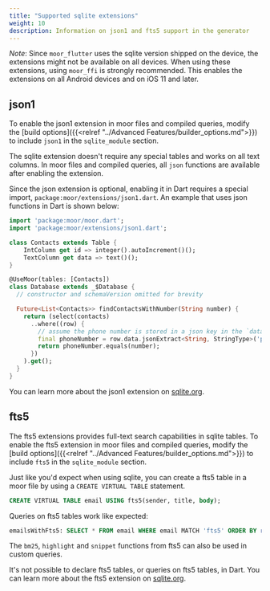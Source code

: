 ```yaml
---
title: "Supported sqlite extensions"
weight: 10
description: Information on json1 and fts5 support in the generator
---
```


_Note_: Since `moor_flutter` uses the sqlite version shipped on the device, the extensions might not
be available on all devices. When using these extensions, using `moor_ffi` is strongly recommended.
This enables the extensions on all Android devices and on iOS 11 and later.

## json1

To enable the json1 extension in moor files and compiled queries, modify the 
[build options]({{<relref "../Advanced Features/builder_options.md">}}) to include 
`json1` in the `sqlite_module` section.

The sqlite extension doesn't require any special tables and works on all text columns. In moor
files and compiled queries, all `json` functions are available after enabling the extension.

Since the json extension is optional, enabling it in Dart requires a special import,
`package:moor/extensions/json1.dart`. An example that uses json functions in Dart is shown below:
```dart
import 'package:moor/moor.dart';
import 'package:moor/extensions/json1.dart';

class Contacts extends Table {
    IntColumn get id => integer().autoIncrement()();
    TextColumn get data => text()();
}

@UseMoor(tables: [Contacts])
class Database extends _$Database {
  // constructor and schemaVersion omitted for brevity

  Future<List<Contacts>> findContactsWithNumber(String number) {
    return (select(contacts)
      ..where((row) {
        // assume the phone number is stored in a json key in the `data` column
        final phoneNumber = row.data.jsonExtract<String, StringType>('phone_number');
        return phoneNumber.equals(number);
      })
    ).get();
  } 
}
```

You can learn more about the json1 extension on [sqlite.org](https://www.sqlite.org/json1.html).

## fts5

The fts5 extensions provides full-text search capabilities in sqlite tables.
To enable the fts5 extension in moor files and compiled queries, modify the 
[build options]({{<relref "../Advanced Features/builder_options.md">}}) to include 
`fts5` in the `sqlite_module` section.

Just like you'd expect when using sqlite, you can create a fts5 table in a moor file
by using a `CREATE VIRTUAL TABLE` statement.
```sql
CREATE VIRTUAL TABLE email USING fts5(sender, title, body);
```

Queries on fts5 tables work like expected:
```sql
emailsWithFts5: SELECT * FROM email WHERE email MATCH 'fts5' ORDER BY rank;
```

The `bm25`, `highlight` and `snippet` functions from fts5 can also be used in custom queries.

It's not possible to declare fts5 tables, or queries on fts5 tables, in Dart.
You can learn more about the fts5 extension on [sqlite.org](https://www.sqlite.org/fts5.html).